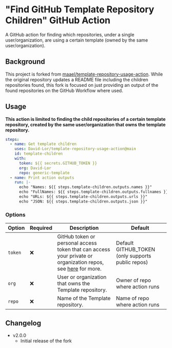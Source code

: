 # "Find GitHub Template Repository Children" GitHub Action

A GitHub action for finding which repositories, under a single user/organization, are using a certain template (owned by the same user/organization).

## Background

This project is forked from [maael/template-repository-usage-action](https://github.com/maael/template-repository-usage-action).
While the original repository updates a README file including the children repositories found, this fork is focused on just providing an output of the found repositories on the GitHub Workflow where used.

## Usage

**This action is limited to finding the child repositories of a certain template repository, created by the same user/organization that owns the template repository.**

```yaml
steps:
  - name: Get template children
    uses: David-Lor/template-repository-usage-action@main
    id: template-children
    with:
      token: ${{ secrets.GITHUB_TOKEN }}
      org: David-Lor
      repo: generic-template
  - name: Print action outputs
    run: |-
      echo "Names: ${{ steps.template-children.outputs.names }}"
      echo "FullNames: ${{ steps.template-children.outputs.fullnames }}"
      echo "URLs: ${{ steps.template-children.outputs.urls }}"
      echo "JSON: ${{ steps.template-children.outputs.json }}"
```

### Options

| Option  | Required | Description                                                                                                                                                                                                 | Default                                           |
|---------|----------|-------------------------------------------------------------------------------------------------------------------------------------------------------------------------------------------------------------|---------------------------------------------------|
| `token` | ❌        | GitHub token or personal access token that can access your private or organization repos, see [here](https://docs.github.com/en/github/authenticating-to-github/creating-a-personal-access-token) for more. | Default GITHUB_TOKEN (only supports public repos) |
| `org`   | ❌        | User or organization that owns the Template repository.                                                                                                                                                     | Owner of repo where action runs                   |
| `repo`  | ❌        | Name of the Template repository.                                                                                                                                                                            | Name of repo where action runs                    |

## Changelog

- v2.0.0
  - Initial release of the fork
